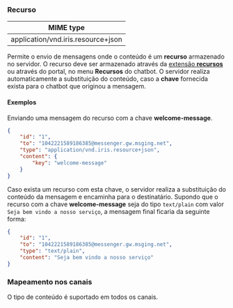 ### Recurso
| MIME type                            | 
|--------------------------------------|
| application/vnd.iris.resource+json   |

Permite o envio de mensagens onde o conteúdo é um **recurso** armazenado no servidor. O recurso deve ser armazenado através da [extensão **recursos**](https://portal.blip.ai/#/docs/extensions/resource) ou através do portal, no menu **Recursos** do chatbot. O servidor realiza automaticamente a substituição do conteúdo, caso a **chave** fornecida exista para o chatbot que originou a mensagem.

#### Exemplos
Enviando uma mensagem do recurso com a chave **welcome-message**.
```json
{
    "id": "1",
    "to": "1042221589186385@messenger.gw.msging.net",
    "type": "application/vnd.iris.resource+json",
    "content": {
        "key": "welcome-message"
    }
}
```
Caso exista um recurso com esta chave, o servidor realiza a substituição do conteúdo da mensagem e encaminha para o destinatário. Supondo que o recurso com a chave **welcome-message** seja do tipo `text/plain` com valor `Seja bem vindo a nosso serviço`, a mensagem final ficaria da seguinte forma:

```json
{
    "id": "1",
    "to": "1042221589186385@messenger.gw.msging.net",
    "type": "text/plain",
    "content": "Seja bem vindo a nosso serviço"
}
```

### Mapeamento nos canais

O tipo de conteúdo é suportado em todos os canais.

